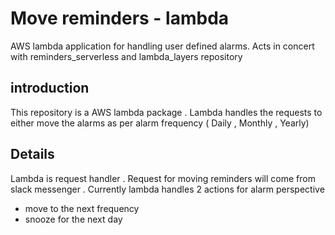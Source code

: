 # Move reminders - lambda
AWS lambda application for handling user defined alarms. Acts in concert with reminders_serverless and lambda_layers repository
## introduction 
This repository is a AWS lambda package . Lambda handles the requests to either move the alarms as per alarm frequency ( Daily , Monthly , Yearly)

## Details 
Lambda is request handler . Request for moving reminders will come from slack messenger .
Currently lambda handles 2 actions for alarm perspective 
- move to the next frequency 
- snooze for the next day 
